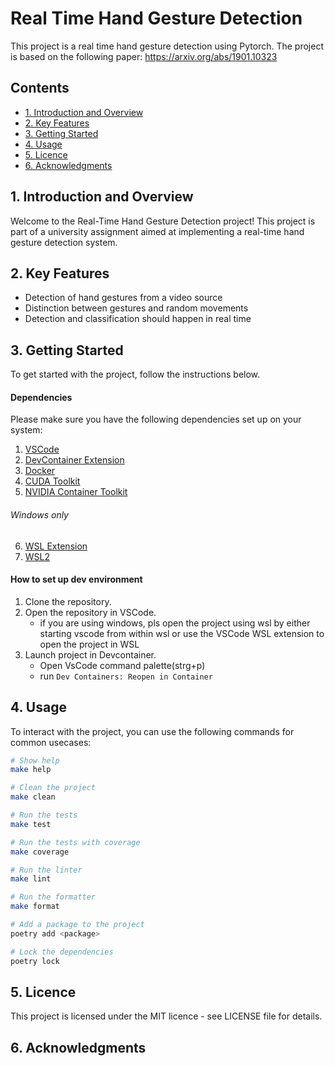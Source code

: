 # Real Time Hand Gesture Detection

This project is a real time hand gesture detection using Pytorch. The project is based on the following paper: https://arxiv.org/abs/1901.10323

## Contents
- [1. Introduction and Overview](#1-introduction-and-overview)
- [2. Key Features](#2-getting-started)
- [3. Getting Started](#2-getting-started)
- [4. Usage](#4-usage)
- [5. Licence](#3-licence)
- [6. Acknowledgments](#4-acknowledgments)


## 1. Introduction and Overview
Welcome to the Real-Time Hand Gesture Detection project! This project is part of a university assignment aimed at implementing a real-time hand gesture detection system.


## 2. Key Features
- Detection of hand gestures from a video source
- Distinction between gestures and random movements
- Detection and classification should happen in real time


## 3. Getting Started
To get started with the project, follow the instructions below.

#### Dependencies
Please make sure you have the following dependencies set up on your system:
1. [VSCode](https://code.visualstudio.com/download)
2. [DevContainer Extension](https://marketplace.visualstudio.com/items?itemName=ms-vscode-remote.remote-containers)
3. [Docker](https://docs.docker.com/docker-for-windows/install/)
4. [CUDA Toolkit](https://docs.nvidia.com/cuda/wsl-user-guide/index.html)
5. [NVIDIA Container Toolkit](https://docs.nvidia.com/datacenter/cloud-native/container-toolkit/latest/install-guide.html)
###### Windows only
6. [WSL Extension](https://marketplace.visualstudio.com/items?itemName=ms-vscode-remote.remote-wsl)
7. [WSL2](https://learn.microsoft.com/en-us/windows/wsl/install)

#### How to set up dev environment
1. Clone the repository.
2. Open the repository in VSCode.
    - if you are using windows, pls open the project using wsl by either starting vscode
    from within wsl or use the VSCode WSL extension to open the project in WSL
3. Launch project in Devcontainer.
    - Open VsCode command palette(strg+p)
    - run ```Dev Containers: Reopen in Container```

## 4. Usage
To interact with the project, you can use the following commands for common usecases:

```bash
# Show help
make help

# Clean the project
make clean

# Run the tests
make test

# Run the tests with coverage
make coverage

# Run the linter
make lint

# Run the formatter
make format

# Add a package to the project
poetry add <package>

# Lock the dependencies
poetry lock

```


## 5. Licence
This project is licensed under the MIT licence - see LICENSE file for details.


## 6. Acknowledgments